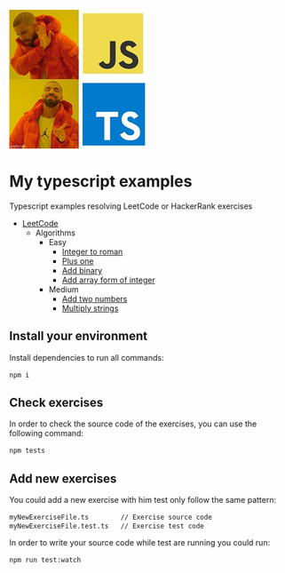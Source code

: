 ![meme](./assets/meme.jpg)
# My typescript examples

Typescript examples resolving LeetCode or HackerRank exercises

* [LeetCode](https://leetcode.com)
    * Algorithms
        * Easy
          * [Integer to roman](https://leetcode.com/problems/integer-to-roman/)
          * [Plus one](https://leetcode.com/problems/plus-one/)
          * [Add binary](https://leetcode.com/problems/add-binary/)
          * [Add array form of integer](https://leetcode.com/problems/add-to-array-form-of-integer/)
        * Medium
          * [Add two numbers](https://leetcode.com/problems/add-two-numbers/)
          * [Multiply strings](https://leetcode.com/problems/multiply-strings/)


## Install your environment

Install dependencies to run all commands:

```bash
npm i
```

## Check exercises

In order to check the source code of the exercises, you can use the following command:

```bash
npm tests
```

## Add new exercises

You could add a new exercise with him test only follow the same pattern:

```
myNewExerciseFile.ts        // Exercise source code
myNewExerciseFile.test.ts   // Exercise test code
```

In order to write your source code while test are running you could run:

```bash
npm run test:watch
```
